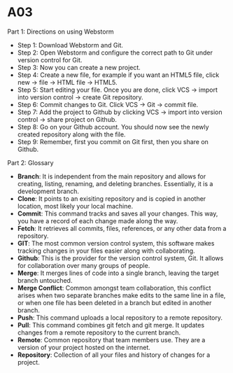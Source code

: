 # A03

Part 1: Directions on using Webstorm

- Step 1: Download Webstorm and Git. 
- Step 2: Open Webstorm and configure the correct path to Git under version control for Git. 
- Step 3: Now you can create a new project.
- Step 4: Create a new file, for example if you want an HTML5 file, click new -> file -> HTML file -> HTML5. 
- Step 5: Start editing your file. Once you are done, click VCS -> import into version control -> create Git repository. 
- Step 6: Commit changes to Git. Click VCS -> Git -> commit file. 
- Step 7: Add the project to Github by clicking VCS -> import into version control -> share project on Github. 
- Step 8: Go on your Github account. You should now see the newly created repository along with the file. 
- Step 9: Remember, first you commit on Git first, then you share on Github. 
  
Part 2: Glossary 

- **Branch**: It is independent from the main repository and allows for creating, listing, renaming, and deleting branches. Essentially, it is a development branch. 
- **Clone**: It points to an exisiting repository and is copied in another location, most likely your local machine.
- **Commit**: This command tracks and saves all your changes. This way, you have a record of each change made along the way. 
- **Fetch**: It retrieves all commits, files, references, or any other data from a repository. 
- **GIT**: The most common version control system, this software makes tracking changes in your files easier along with collaborating. 
- **Github**: This is the provider for the version control system, Git. It allows for collaboration over many groups of people. 
- **Merge**: It merges lines of code into a single branch, leaving the target branch untouched. 
- **Merge Conflict**: Common amongst team collaboration, this conflict arises when two separate branches make edits to the same line in a file, or when one file has been deleted in a branch but edited in another branch. 
- **Push**: This command uploads a local repository to a remote repository. 
- **Pull**: This command combines git fetch and git merge. It updates changes from a remote repository to the current branch. 
- **Remote**: Common repository that team members use. They are a version of your project hosted on the internet. 
- **Repository**: Collection of all your files and history of changes for a project. 
